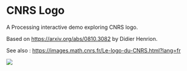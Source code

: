 # CNRS Logo

A Processing interactive demo exploring CNRS logo.

Based on https://arxiv.org/abs/0810.3082 by Didier Henrion.

See also : https://images.math.cnrs.fr/Le-logo-du-CNRS.html?lang=fr

[![](https://github.com/mutterer/cnrsLogo/raw/master/Screen%20Shot%202019-10-20%20at%2001.22.02.png)](https://github.com/mutterer/cnrsLogo/raw/master/Screen%20Shot%202019-10-20%20at%2001.22.02.png)
